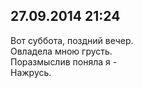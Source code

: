 ## 27.09.2014 21:24

Вот суббота, поздний вечер.<br />
Овладела мною грусть.<br />
Поразмыслив поняла я -<br />
Нажрусь.
